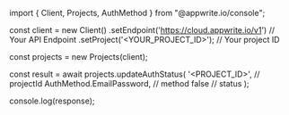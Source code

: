 import { Client, Projects, AuthMethod } from "@appwrite.io/console";

const client = new Client()
    .setEndpoint('https://cloud.appwrite.io/v1') // Your API Endpoint
    .setProject('&lt;YOUR_PROJECT_ID&gt;'); // Your project ID

const projects = new Projects(client);

const result = await projects.updateAuthStatus(
    '<PROJECT_ID>', // projectId
    AuthMethod.EmailPassword, // method
    false // status
);

console.log(response);
